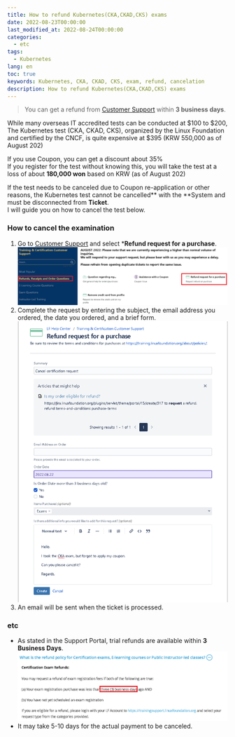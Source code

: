 ```yaml
---
title: How to refund Kubernetes(CKA,CKAD,CKS) exams
date: 2022-08-23T00:00:00
last_modified_at: 2022-08-24T00:00:00
categories:
  - etc
tags:
  - Kubernetes
lang: en
toc: true  
keywords: Kubernetes, CKA, CKAD, CKS, exam, refund, cancelation
description: How to refund Kubernetes(CKA,CKAD,CKS) exams
---
```


> You can get a refund from [Customer Support](https://pages.awscloud.com/GLOBAL-ln-GC-TrainCert-Cloud-Practitioner-Challenge-2022-reg.html) within **3 business days**.

While many overseas IT accredited tests can be conducted at $100 to $200,  
The Kubernetes test (CKA, CKAD, CKS), organized by the Linux Foundation and certified by the CNCF, is quite expensive at $395 (KRW 550,000 as of August 202)  

If you use Coupon, you can get a discount about 35%  
If you register for the test without knowing this, you will take the test at a loss of about **180,000 won** based on KRW (as of August 202)  

If the test needs to be canceled due to Coupon re-application or other reasons, the Kubernetes test cannot be cancelled** with the **System and must be disconnected from **Ticket**.  
I will guide you on how to cancel the test below.  

### How to cancel the examination
1. Go to [Customer Support](https://jira.linuxfoundation.org/plugins/servlet/theme/portal/15/group/71) and select ***Refund request for a purchase**.  
![Customer Support](../../img/220824_CKA_Refund_2.png)  
2. Complete the request by entering the subject, the email address you ordered, the date you ordered, and a brief form.  
![Refund Request](../../img/220824_CKA_Refund_3.png)
3. An email will be sent when the ticket is processed.  

### etc
- As stated in the Support Portal, trial refunds are available within **3 Business Days**.  
![Support Portal](../../img/220824_CKA_Refund_1.png)  
- It may take 5-10 days for the actual payment to be canceled.